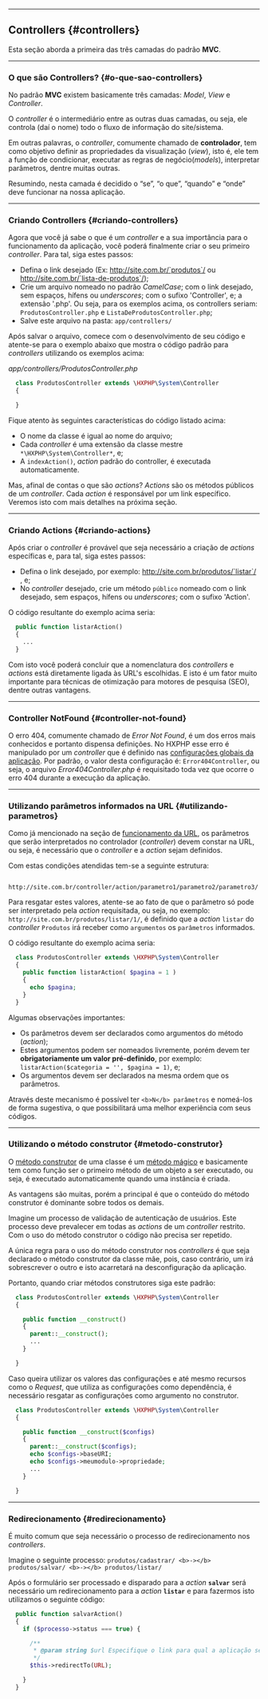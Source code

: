 ----

## Controllers {#controllers}
Esta seção aborda a primeira das três camadas do padrão <b>MVC</b>.

----
### O que são Controllers? {#o-que-sao-controllers}

No padrão <b>MVC</b> existem basicamente três camadas: *Model*, *View* e *Controller*.

O *controller* é o intermediário entre as outras duas camadas, ou seja, ele controla (daí o nome) todo o fluxo de informação do site/sistema.

Em outras palavras, o *controller*, comumente chamado de <b>controlador</b>, tem como objetivo definir as propriedades da visualização (*view*), isto é, ele tem a função de condicionar, executar as regras de negócio(*models*), interpretar parâmetros, dentre muitas outras.

Resumindo, nesta camada é decidido o “se”, “o que”, “quando” e “onde” deve funcionar na nossa aplicação.

----
### Criando Controllers {#criando-controllers}

Agora que você já sabe o que é um *controller* e a sua importância para o funcionamento da aplicação, você poderá finalmente criar o seu primeiro *controller*. Para tal, siga estes passos:

+ Defina o link desejado (Ex: http://site.com.br/`produtos`/ ou http://site.com.br/`lista-de-produtos`/);
+ Crie um arquivo nomeado no padrão *CamelCase*; com o link desejado, sem espaços, hífens ou *underscores*; com o sufixo 'Controller', e; a extensão '.php'. Ou seja, para os exemplos acima, os controllers seriam: `ProdutosController.php` e `ListaDeProdutosController.php`;
+ Salve este arquivo na pasta: `app/controllers/`

Após salvar o arquivo, comece com o desenvolvimento de seu código e atente-se para o exemplo abaixo que mostra o código padrão para *controllers* utilizando os exemplos acima:


*app/controllers/ProdutosController.php*
```php
  class ProdutosController extends \HXPHP\System\Controller
  {

  }
```


Fique atento às seguintes características do código listado acima:

+ O nome da classe é igual ao nome do arquivo;
+ Cada *controller* é uma extensão da classe mestre `*\HXPHP\System\Controller*`, e;
+ A `indexAction()`, *action* padrão do controller, é executada automaticamente.

Mas, afinal de contas o que são *actions*?
*Actions* são os métodos públicos de um *controller*. Cada *action* é responsável por um link específico. Veremos isto com mais detalhes na próxima seção.

----
### Criando Actions {#criando-actions}

Após criar o *controller* é provável que seja necessário a criação de *actions* específicas e, para tal, siga estes passos:

+ Defina o link desejado, por exemplo: http://site.com.br/produtos/`listar`/ , e;
+ No *controller* desejado, crie um método `público` nomeado com o link desejado, sem espaços, hífens ou *underscores*; com o sufixo 'Action'.

O código resultante do exemplo acima seria:
```php
  public function listarAction()
  {
    ...
  }
```

Com isto você poderá concluir que a nomenclatura dos *controllers* e *actions* está diretamente ligada às URL's escolhidas. E isto é um fator muito importante para técnicas de otimização para motores de pesquisa (SEO), dentre outras vantagens.

----
### Controller NotFound {#controller-not-found}

O erro 404, comumente chamado de *Error Not Found*, é um dos erros mais conhecidos e portanto dispensa definições. No HXPHP esse erro é manipulado por um *controller* que é definido nas [configurações globais da aplicação](#bootstrapping). Por padrão, o valor desta configuração é: `Error404Controller`, ou seja, o arquivo *Error404Controller.php* é requisitado toda vez que ocorre o erro 404 durante a execução da aplicação.

----
### Utilizando parâmetros informados na URL {#utilizando-parametros}

Como já mencionado na seção de [funcionamento da URL](#funcionamento-da-url), os parâmetros que serão interpretados no controlador (*controller*) devem constar na URL, ou seja, é necessário que o *controller* e a *action* sejam definidos.

Com estas condições atendidas tem-se a seguinte estrutura:
```
  http://site.com.br/controller/action/parametro1/parametro2/parametro3/
```

Para resgatar estes valores, atente-se ao fato de que o parâmetro só pode ser interpretado pela *action* requisitada, ou seja, no exemplo: `http://site.com.br/produtos/listar/1/`, é definido que a *action* `listar` do *controller* `Produtos` irá receber como `argumentos` os `parâmetros` informados.

O código resultante do exemplo acima seria:
```php
  class ProdutosController extends \HXPHP\System\Controller
  {
    public function listarAction( $pagina = 1 )
    {
      echo $pagina;
    }
  }
```


Algumas observações importantes:

+ Os parâmetros devem ser declarados como argumentos do método (*action*);
+ Estes argumentos podem ser nomeados livremente, porém devem ter <b>obrigatoriamente um valor pré-definido</b>, por exemplo: `listarAction($categoria = '', $pagina = 1)`, e;
+ Os argumentos devem ser declarados na mesma ordem que os parâmetros.

Através deste mecanismo é possível ter `<b>N</b> parâmetros` e nomeá-los de forma sugestiva, o que possibilitará uma melhor experiência com seus códigos.

----

### Utilizando o método construtor {#metodo-construtor}

O [método construtor](http://php.net/manual/pt_BR/language.oop5.decon.php#language.oop5.decon.constructor) de uma classe é um [método mágico](http://php.net/manual/pt_BR/language.oop5.magic.php) e basicamente tem como função ser o primeiro método de um objeto a ser executado, ou seja, é executado automaticamente quando uma instância é criada.

As vantagens são muitas, porém a principal é que o conteúdo do método construtor é dominante sobre todos os demais.

Imagine um processo de validação de autenticação de usuários. Este processo deve prevalecer em todas as *actions* de um *controller* restrito. Com o uso do método construtor o código não precisa ser repetido.

A única regra para o uso do método construtor nos *controllers* é que seja declarado o método construtor da classe mãe, pois, caso contrário, um irá sobrescrever o outro e isto acarretará na desconfiguração da aplicação.

Portanto, quando criar métodos construtores siga este padrão:
```php
  class ProdutosController extends \HXPHP\System\Controller
  {

    public function __construct()
    {
      parent::__construct();
      ...
    }

  }
```

Caso queira utilizar os valores das configurações e até mesmo recursos como o *Request*, que utiliza as configurações como dependência, é necessário resgatar as configurações como argumento no construtor.

```php
  class ProdutosController extends \HXPHP\System\Controller
  {

    public function __construct($configs)
    {
      parent::__construct($configs);
      echo $configs->baseURI;
      echo $configs->meumodulo->propriedade;
      ...
    }

  }
```

----
### Redirecionamento {#redirecionamento}

É muito comum que seja necessário o processo de redirecionamento nos *controllers*.

Imagine o seguinte processo:
`produtos/cadastrar/ <b>-></b> produtos/salvar/ <b>-></b> produtos/listar/`

Após o formulário ser processado e disparado para a *action* <code><b>salvar</b></code> será necessário um redirecionamento para a *action* <code><b>listar</b></code> e para fazermos isto utilizamos o seguinte código:


```php
  public function salvarAction()
  {
    if ($processo->status === true) {

      /**
       * @param string $url Especifique o link para qual a aplicação será redirecionada
       */
      $this->redirectTo(URL);

    }
  }
```

